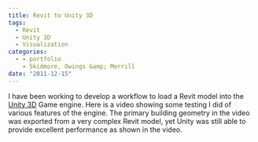 ```yaml
---
title: Revit to Unity 3D
tags:
  - Revit
  - Unity 3D
  - Visualization
categories:
  - - portfolio
    - Skidmore, Owings &amp; Merrill
date: "2011-12-15"
---
```


I have been working to develop a workflow to load a Revit model into the [Unity 3D](http://unity3d.com/) Game engine. Here is a video showing some testing I did of various features of the engine. The primary building geometry in the video was exported from a very complex Revit model, yet Unity was still able to provide excellent performance as shown in the video.
